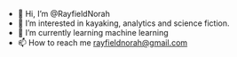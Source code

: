 - 👋 Hi, I’m @RayfieldNorah
- 👀 I’m interested in kayaking, analytics and science fiction.
- 🌱 I’m currently learning machine learning
- 📫 How to reach me rayfieldnorah@gmail.com

<!---
RayfieldNorah/RayfieldNorah is a ✨ special ✨ repository because its `README.md` (this file) appears on your GitHub profile.
You can click the Preview link to take a look at your changes.
--->

